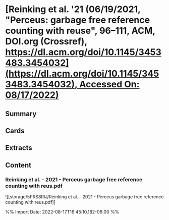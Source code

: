 # [**Reinking et al.** **'21** (06/19/2021, "Perceus: garbage free reference counting with reuse", 96–111, ACM, DOI.org (Crossref), [https://dl.acm.org/doi/10.1145/3453483.3454032](https://dl.acm.org/doi/10.1145/3453483.3454032), Accessed On: 08/17/2022)](zotero://select/library/items/3TA38JAD)
## Summary
## Cards
## Extracts
## Content

### Reinking et al. - 2021 - Perceus garbage free reference counting with reus.pdf
![[storage/5PRS8RIJ/Reinking et al. - 2021 - Perceus garbage free reference counting with reus.pdf]]


%% Import Date: 2022-08-17T16:45:10.182-06:00 %%
